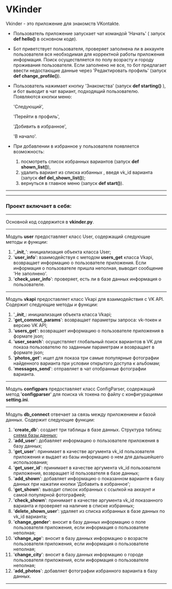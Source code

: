 # VKinder

Vkinder - это приложение для знакомств VKontakte. 

- Пользователь приложение запускает чат командой 'Начать' ( запуск __def hello()__ в основном коде). 
- Бот приветствует пользователя, проверяет заполнена ли в аккаунте пользователя вся необходимая для корректной работы приложения информация. Поиск осуществляется по полу возрасту и городу проживания пользователя. Если заполнено не все, то бот предлагает ввести недостающие данные через 'Редактировать профиль' (запуск __def change_profile()__). 
- Пользователь нажимает кнопку 'Знакомства' (запуск __def starting()__ ), и бот выводит в чат вариант, подходящий пользователю. Появляются кнопки меню: 
 
  'Следующий', 
  
  'Перейти в профиль', 
  
  'Добивить в избранное', 
  
  'В начало'.

- При добавлении в избранное у пользователя появляется возможность: 
  1. посмотреть список избранных вариантов (запуск __def shown_list()__), 
  2. удалить вариант из списка избанных , введя vk_id варианта (запуск __def del_shown_list()__);
  3.  вернуться в главное меню (запуск __def start()__).
   

 
***
*** 
### Проект включает в себя:
***

Основной код содержится в __vkinder.py__.
***
Модуль __user__ предоставляет класс User, содержащий следующие методы и функции:

1. '\____init__\__': инициализация объекта класса User;
2. '__user_info__':  взаимодействуя с методом __users_get__ класса Vkapi, возвращает информацию о пользователе приложения. Если информация о пользователе пришла неполная, выводит сообщение 'Не заполнено'.
3. '__check_user_info__': проверяет, есть ли в базе данных информация о пользователе.

***
Модуль __vkapi__ предоставляет класс Vkapi для взаимодействия с VK API. Содержит следующие методы и функции:

1. '\____init__\__: инициализация объекта класса Vkapi;
2. '__get_commot_params__': возвращает параметры запроса: vk-токен и версию VK API;
3. '__users_get__': возвращает информацию о пользователе приложения в формате json;
4. '__user_search__': осуществляет глобальный поиск вариантов в VK для показа пользователю по заданным параметрам и возвращает в формате json;
5. '__photos_get__': ищет для показа три самые популярные фотографии найденного варианта при условии открытого доступа к альбомам;
6. '__messages_send__': отправляет в чат отобранные фотографии варианта.
***
Модуль __configpars__  предоставляет класс ConfigParser, содержащий метод '__configparser__' для поиска  vk токена по файлу с конфигурациями __setting.ini__.
***
Модуль __db_connect__ отвечает за связь между приложением и базой данных. Содержит следующие функции:

1. '__create_db__': создает три таблицы в базе данных. Структура таблиц: [схема базы данных](/VKINDER/data_base_structure.png);
2. '__add_user__': добавляет информацию о пользователе приложения в базу данных;
3. '__get_user__': принимает в качестве аргумента vk_id пользователя приложения и выдает из базы информацию о нем для дальшейшего использования;
4. '__get_user_id__': принимает в качестве аргумента vk_id пользователя приложения, возвращает id пользователя в базе данных;
5. '__add_shown__': добавляет информацию о показанном варианте в базу данных при нажатии кнопки 'Добавить в избранное';
6. '__get_shown__': выводит список избранных с ссылкой на аккаунт и самой популярной фотографией;
7. '__check_shown__': принимает в качестве аргумента vk_id показанного варианта и проверяет на наличие в списке избранных;
8. '__delete_shown_user__': удаляет из списка избранных в базе данных по vk_id варианта;
9. '__change_gender__': вносит в базу данных информацию о поле пользователя приложения, если информация о пользователе неполная;
10. '__change_age__': вносит в базу данных информацию о возрасте пользователя приложения, если информация о пользователе неполная;
11. '__change_city__': вносит в базу данных информацию о городе пользователя приложения, если информация о пользователе неполная;
12. '__add_photos__': добавляет фотографии избранного варианта в базу данных.

***

 





    